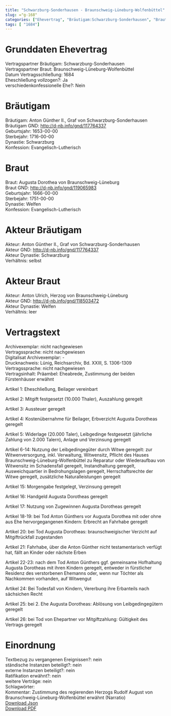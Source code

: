 ```yaml
---
title: "Schwarzburg-Sonderhausen - Braunschweig-Lüneburg-Wolfenbüttel"
slug: ="g-168"
categories: ["Ehevertrag", "Bräutigam:Schwarzburg-Sonderhausen", "Braut: Braunschweig-Lüneburg-Wolfenbüttel", "Eheschließung vollzogen?:Ja", "verschiedenkonfessionelle Ehe?:Nein", "Dynastie Bräutigam:Schwarzburg", "Akteur Bräutigam:Anton Günther II., Graf von Schwarzburg-Sonderhausen", "Akteur Braut:Anton Ulrich, Herzog von Braunschweig-Lüneburg", "Textbezug?:nein", "Ständisch?:nein", "Ratifikation?:nein", "Sonstiges?:nein", "Bräutigam:Schwarzburg-Sonderhausen", "Braut: Braunschweig-Lüneburg-Wolfenbüttel"]
tags: [ "1684"]
---
```

<!--more-->

# Grunddaten Ehevertrag

Vertragspartner Bräutigam: Schwarzburg-Sonderhausen<br>
Vertragspartner Braut: Braunschweig-Lüneburg-Wolfenbüttel<br>
Datum Vertragsschließung: 1684<br>
Eheschließung vollzogen?: Ja<br>
verschiedenkonfessionelle Ehe?: Nein<br>
# Bräutigam

Bräutigam: Anton Günther II., Graf von Schwarzburg-Sonderhausen<br>
Bräutigam GND: http://d-nb.info/gnd/117764337<br>
Geburtsjahr: 1653-00-00<br>
Sterbejahr: 1716-00-00<br>
Dynastie: Schwarzburg<br>
Konfession: Evangelisch-Lutherisch<br>
# Braut

Braut: Augusta Dorothea von Braunschweig-Lüneburg<br>
Braut GND: http://d-nb.info/gnd/119065983<br>
Geburtsjahr: 1666-00-00<br>
Sterbejahr: 1751-00-00<br>
Dynastie: Welfen<br>
Konfession: Evangelisch-Lutherisch<br>
# Akteur Bräutigam

Akteur: Anton Günther II., Graf von Schwarzburg-Sonderhausen<br>
Akteur GND: http://d-nb.info/gnd/117764337<br>
Akteur Dynastie: Schwarzburg<br>
Verhältnis: selbst<br>
# Akteur Braut

Akteur: Anton Ulrich, Herzog von Braunschweig-Lüneburg<br>
Akteur GND: http://d-nb.info/gnd/118503472<br>
Akteur Dynastie: Welfen<br>
Verhältnis: leer<br>
# Vertragstext

Archivexemplar: nicht nachgewiesen<br>
Vertragssprache: nicht nachgewiesen<br>
Digitalisat Archivexemplar: -<br>
Drucknachweis: Lünig, Reichsarchiv, Bd. XXIII, S. 1306-1309<br>
Vertragssprache: nicht nachgewiesen<br>
Vertragsinhalt: Präambel: Eheabrede, Zustimmung der beiden Fürstenhäuser erwähnt

Artikel 1: Eheschließung, Beilager vereinbart 

Artikel 2: Mitgift festgesetzt (10.000 Thaler), Auszahlung geregelt

Artikel 3: Aussteuer geregelt

Artikel 4: Kostenübernahme für Beilager, Erbverzicht Augusta Dorotheas geregelt

Artikel 5: Widerlage (20.000 Taler), Leibgedinge festgesetzt (jährliche Zahlung von 2.000 Talern), Anlage und Verzinsung geregelt

Artikel 6-14: Nutzung der Leibgedingegüter durch Witwe geregelt: zur Witwenversorgung, inkl. Verwaltung, Witwensitz, Pflicht des Hauses Braunschweig-Lüneburg-Wolfenbüttel zu Reparatur oder Wiederaufbau von Witwensitz im Schadensfall geregelt, Instandhaltung geregelt, Ausweichquartier in Bedrohungslagen geregelt, Herrschaftsrechte der Witwe geregelt, zusätzliche Naturalleistungen geregelt

Artikel 15: Morgengabe festgelegt, Verzinsung geregelt

Artikel 16: Handgeld Augusta Dorotheas geregelt

Artikel 17: Nutzung von Zugewinnen Augusta Dorotheas geregelt

Artikel 18-19: bei Tod Anton Günthers vor Augusta Dorothea mit oder ohne aus Ehe hervorgegangenen Kindern: Erbrecht an Fahrhabe geregelt

Artikel 20: bei Tod Augusta Dorotheas: braunschweigischer Verzicht auf Mitgiftrückfall zugestanden

Artikel 21: Fahrhabe, über die Anton Günther nicht testamentarisch verfügt hat, fällt an Kinder oder nächste Erben

Artikel 22-23: nach dem Tod Anton Günthers ggf. gemeinsame Hofhaltung Augusta Dorotheas mit ihren Kindern geregelt, entweder in fürstlicher Residenz des verstorbenen Ehemanns oder, wenn nur Töchter als Nachkommen vorhanden, auf Witwengut

Artikel 24: Bei Todesfall von Kindern, Vererbung ihre Erbanteils nach sächsichen Recht

Artikel 25: bei 2. Ehe Augusta Dorotheas: Ablösung von Leibgedingegütern geregelt

Artikel 26: bei Tod von Ehepartner vor Mitgiftzahlung: Gültigkeit des Vertrags geregelt<br>
# Einordnung

Textbezug zu vergangenen Ereignissen?: nein<br>
ständische Instanzen beteiligt?: nein<br>
externe Instanzen beteiligt?: nein<br>
Ratifikation erwähnt?: nein<br>
weitere Verträge: nein<br>
Schlagwörter: <br>
Kommentar: Zustimmung des regierenden Herzogs Rudolf August von Braunschweig-Lüneburg-Wolfenbüttel erwähnt (Narratio)<br>
[Download Json](/vertraege/vertrag-168.json)<br>
[Download PDF](/vertraege/v15.pdf)